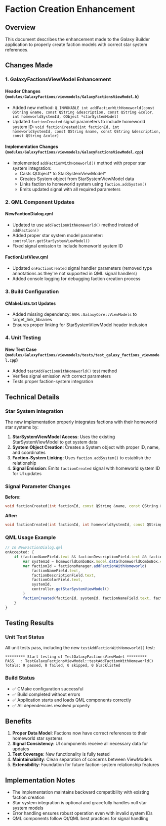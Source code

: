 # Faction Creation Enhancement

## Overview
This document describes the enhancement made to the Galaxy Builder application to properly create faction models with correct star system references.

## Changes Made

### 1. GalaxyFactionsViewModel Enhancement

#### Header Changes (`modules/GalaxyFactions/viewmodels/GalaxyFactionsViewModel.h`)
- Added new method: `Q_INVOKABLE int addFactionWithHomeworld(const QString &name, const QString &description, const QString &color, int homeworldSystemId, QObject *starSystemModel)`
- Updated `factionCreated` signal parameters to include homeworld system ID: `void factionCreated(int factionId, int homeworldSystemId, const QString &name, const QString &description, const QString &color)`

#### Implementation Changes (`modules/GalaxyFactions/viewmodels/GalaxyFactionsViewModel.cpp`)
- Implemented `addFactionWithHomeworld()` method with proper star system integration:
  - Casts QObject* to StarSystemViewModel* 
  - Creates System object from StarSystemViewModel data
  - Links faction to homeworld system using `faction.addSystem()`
  - Emits updated signal with all required parameters

### 2. QML Component Updates

#### NewFactionDialog.qml
- Updated to use `addFactionWithHomeworld()` method instead of `addFaction()`
- Added proper star system model parameter: `controller.getStarSystemViewModel()`
- Fixed signal emission to include homeworld system ID

#### FactionListView.qml  
- Updated `onFactionCreated` signal handler parameters (removed type annotations as they're not supported in QML signal handlers)
- Added console logging for debugging faction creation process

### 3. Build Configuration

#### CMakeLists.txt Updates
- Added missing dependency: `GGH::GalaxyCore::ViewModels` to target_link_libraries
- Ensures proper linking for StarSystemViewModel header inclusion

### 4. Unit Testing

#### New Test Case (`modules/GalaxyFactions/viewmodels/tests/test_galaxy_factions_viewmodel.cpp`)
- Added `testAddFactionWithHomeworld()` test method
- Verifies signal emission with correct parameters
- Tests proper faction-system integration

## Technical Details

### Star System Integration
The new implementation properly integrates factions with their homeworld star systems by:

1. **StarSystemViewModel Access**: Uses the existing StarSystemViewModel to get system data
2. **System Object Creation**: Creates a System object with proper ID, name, and coordinates  
3. **Faction-System Linking**: Uses `faction.addSystem()` to establish the relationship
4. **Signal Emission**: Emits `factionCreated` signal with homeworld system ID for UI updates

### Signal Parameter Changes
**Before:**
```cpp
void factionCreated(int factionId, const QString &name, const QString &description, const QString &color);
```

**After:**  
```cpp
void factionCreated(int factionId, int homeworldSystemId, const QString &name, const QString &description, const QString &color);
```

### QML Usage Example
```qml
// In NewFactionDialog.qml
onAccepted: {
    if (factionNameField.text && factionDescriptionField.text && factionColorField.text && homeworldComboBox.currentIndex >= 0) {
        var systemId = homeworldComboBox.model.data(homeworldComboBox.currentIndex, 257) // Id role
        var factionId = factionsManager.addFactionWithHomeworld(
            factionNameField.text,
            factionDescriptionField.text,
            factionColorField.text,
            systemId,
            controller.getStarSystemViewModel()
        )
        factionCreated(factionId, systemId, factionNameField.text, factionDescriptionField.text, factionColorField.text)
    }
}
```

## Testing Results

### Unit Test Status
All unit tests pass, including the new `testAddFactionWithHomeworld()` test:

```
********* Start testing of TestGalaxyFactionsViewModel *********
PASS   : TestGalaxyFactionsViewModel::testAddFactionWithHomeworld()
Totals: 9 passed, 0 failed, 0 skipped, 0 blacklisted
```

### Build Status
- ✅ CMake configuration successful
- ✅ Build completed without errors  
- ✅ Application starts and loads QML components correctly
- ✅ All dependencies resolved properly

## Benefits

1. **Proper Data Model**: Factions now have correct references to their homeworld star systems
2. **Signal Consistency**: UI components receive all necessary data for updates
3. **Test Coverage**: New functionality is fully tested
4. **Maintainability**: Clean separation of concerns between ViewModels
5. **Extensibility**: Foundation for future faction-system relationship features

## Implementation Notes

- The implementation maintains backward compatibility with existing faction creation
- Star system integration is optional and gracefully handles null star system models
- Error handling ensures robust operation even with invalid system IDs
- QML components follow Qt/QML best practices for signal handling

